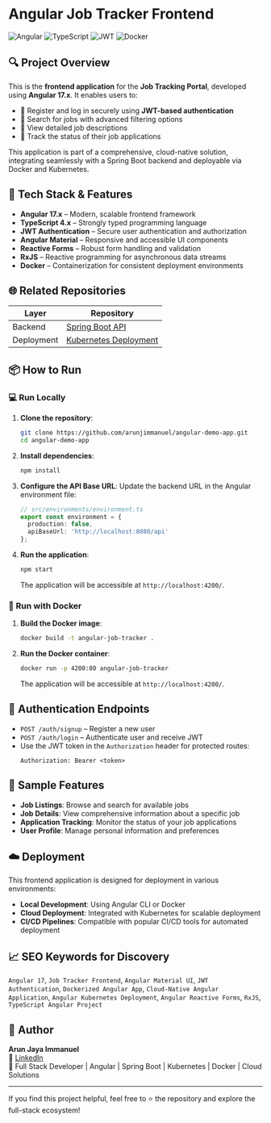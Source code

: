 # Angular Job Tracker Frontend

![Angular](https://img.shields.io/badge/Angular-17.x-red) ![TypeScript](https://img.shields.io/badge/TypeScript-4.x-blue) ![JWT](https://img.shields.io/badge/Auth-JWT-green) ![Docker](https://img.shields.io/badge/Deployable-Docker-blue)

## 🔍 Project Overview

This is the **frontend application** for the **Job Tracking Portal**, developed using **Angular 17.x**. It enables users to:

- 🔐 Register and log in securely using **JWT-based authentication**
- 🔎 Search for jobs with advanced filtering options
- 📄 View detailed job descriptions
- 📌 Track the status of their job applications

This application is part of a comprehensive, cloud-native solution, integrating seamlessly with a Spring Boot backend and deployable via Docker and Kubernetes.

## 🚀 Tech Stack & Features

- **Angular 17.x** – Modern, scalable frontend framework
- **TypeScript 4.x** – Strongly typed programming language
- **JWT Authentication** – Secure user authentication and authorization
- **Angular Material** – Responsive and accessible UI components
- **Reactive Forms** – Robust form handling and validation
- **RxJS** – Reactive programming for asynchronous data streams
- **Docker** – Containerization for consistent deployment environments

## 🌐 Related Repositories

| Layer        | Repository                                             |
|--------------|---------------------------------------------------------|
| Backend      | [Spring Boot API](https://github.com/arunjimmanuel/spring-boot-demo-app)                |
| Deployment   | [Kubernetes Deployment](https://github.com/arunjimmanuel/angular-spring-kubernetes-deployment) |

## 📦 How to Run

### 💻 Run Locally

1. **Clone the repository**:
   ```bash
   git clone https://github.com/arunjimmanuel/angular-demo-app.git
   cd angular-demo-app
   ```

2. **Install dependencies**:
   ```bash
   npm install
   ```

3. **Configure the API Base URL**:
   Update the backend URL in the Angular environment file:
   ```ts
   // src/environments/environment.ts
   export const environment = {
     production: false,
     apiBaseUrl: 'http://localhost:8080/api'
   };
   ```

4. **Run the application**:
   ```bash
   npm start
   ```

   The application will be accessible at `http://localhost:4200/`.

### 🐳 Run with Docker

1. **Build the Docker image**:
   ```bash
   docker build -t angular-job-tracker .
   ```

2. **Run the Docker container**:
   ```bash
   docker run -p 4200:80 angular-job-tracker
   ```

   The application will be accessible at `http://localhost:4200/`.

## 🔐 Authentication Endpoints

- `POST /auth/signup` – Register a new user
- `POST /auth/login` – Authenticate user and receive JWT
- Use the JWT token in the `Authorization` header for protected routes:
  ```
  Authorization: Bearer <token>
  ```

## 🧠 Sample Features

- **Job Listings**: Browse and search for available jobs
- **Job Details**: View comprehensive information about a specific job
- **Application Tracking**: Monitor the status of your job applications
- **User Profile**: Manage personal information and preferences

## ☁️ Deployment

This frontend application is designed for deployment in various environments:

- **Local Development**: Using Angular CLI or Docker
- **Cloud Deployment**: Integrated with Kubernetes for scalable deployment
- **CI/CD Pipelines**: Compatible with popular CI/CD tools for automated deployment

## 📈 SEO Keywords for Discovery

`Angular 17`, `Job Tracker Frontend`, `Angular Material UI`, `JWT Authentication`, `Dockerized Angular App`, `Cloud-Native Angular Application`, `Angular Kubernetes Deployment`, `Angular Reactive Forms`, `RxJS`, `TypeScript Angular Project`

## 👤 Author

**Arun Jaya Immanuel**  
🔗 [LinkedIn](https://www.linkedin.com/in/arunimmanuel/)  
💼 Full Stack Developer | Angular | Spring Boot | Kubernetes | Docker | Cloud Solutions

---

If you find this project helpful, feel free to ⭐ the repository and explore the full-stack ecosystem!
